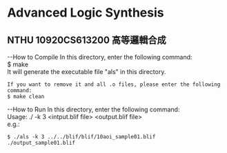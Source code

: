 # Advanced Logic Synthesis
## NTHU 10920CS613200 高等邏輯合成


--How to Compile
    In this directory, enter the following command:   
    $ make  
    It will generate the executable file "als" in this directory.

    If you want to remove it and all .o files, please enter the following command:
    $ make clean

--How to Run
    In this directory, enter the following command:   
    Usage: ./<exe> -k 3  <intput.blif file>  <output.blif file>  
    e.g.:
    
    $ ./als -k 3 ../../blif/blif/10aoi_sample01.blif ./output_sample01.blif
